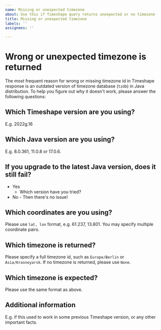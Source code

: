 ```yaml
---
name: Missing or unexpected timezone
about: Use this if Timeshape query returns unexpected or no timezone
title: Missing or unexpected timezone
labels: ''
assignees: ''

---
```


# Wrong or unexpected timezone is returned

The most frequent reason for wrong or missing timezone id in Timeshape response is an outdated version of timezone database (`tzdb`) in Java distribution. To help you figure out why it doesn't work, please answer the following questions:

## Which Timeshape version are you using?
E.g. 2022g.16

## Which Java version are you using?
E.g. 8.0.361, 11.0.8 or 17.0.6.

## If you upgrade to the latest Java version, does it still fail?
  * Yes 
    - Which version have you tried?
  *  No
    - Then there's no issue!

## Which coordinates are you using?
Please use `lat, lon` format, e.g. 61.237, 13.801. You may specify multiple coordinate pairs.

## Which timezone is returned?
Please specify a full timezone id, such as `Europe/Berlin` or `Asia/Krasnoyarsk`. If no timezone is returned, please use `None`.

## Which timezone is expected?
Please use the same format as above.

## Additional information
E.g. if this used to work in some previous Timeshape version, or any other important facts.
